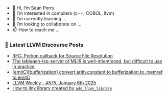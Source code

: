 - 👋 Hi, I’m Sean Perry
- 👀 I’m interested in compilers (c++, COBOL, llvm)
- 🌱 I’m currently learning ...
- 💞️ I’m looking to collaborate on ...
- 📫 How to reach me ...

<!---
s66perry/s66perry is a ✨ special ✨ repository because its `README.md` (this file) appears on your GitHub profile.
You can click the Preview link to take a look at your changes.
--->
### 📕 Latest LLVM Discourse Posts

<!-- DISCOURSE-LLVM:START -->
- [RFC: Python callback for Source File Resolution](https://discourse.llvm.org/t/rfc-python-callback-for-source-file-resolution/83545#post_12)
- [The tablegen-lsp-server of MLIR is well-intentioned, but difficult to use in practice](https://discourse.llvm.org/t/the-tablegen-lsp-server-of-mlir-is-well-intentioned-but-difficult-to-use-in-practice/70600#post_8)
- [[emitC][bufferization] convert arith.constant to bufferization.to_memref to emitC](https://discourse.llvm.org/t/emitc-bufferization-convert-arith-constant-to-bufferization-to-memref-to-emitc/83940#post_2)
- [LLVM Weekly - #575, January 6th 2025](https://discourse.llvm.org/t/llvm-weekly-575-january-6th-2025/83943#post_1)
- [How to link library created by `add_llvm_library`](https://discourse.llvm.org/t/how-to-link-library-created-by-add-llvm-library/83941#post_2)
<!-- DISCOURSE-LLVM:END -->
